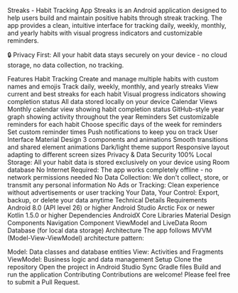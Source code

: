 Streaks - Habit Tracking App
Streaks is an Android application designed to help users build and maintain positive habits through streak tracking. The app provides a clean, intuitive interface for tracking daily, weekly, monthly, and yearly habits with visual progress indicators and customizable reminders.

🔒 Privacy First: All your habit data stays securely on your device - no cloud storage, no data collection, no tracking.

Features
Habit Tracking
Create and manage multiple habits with custom names and emojis
Track daily, weekly, monthly, and yearly streaks
View current and best streaks for each habit
Visual progress indicators showing completion status
All data stored locally on your device
Calendar Views
Monthly calendar view showing habit completion status
GitHub-style year graph showing activity throughout the year
Reminders
Set customizable reminders for each habit
Choose specific days of the week for reminders
Set custom reminder times
Push notifications to keep you on track
User Interface
Material Design 3 components and animations
Smooth transitions and shared element animations
Dark/light theme support
Responsive layout adapting to different screen sizes
Privacy & Data Security
100% Local Storage: All your habit data is stored exclusively on your device using Room database
No Internet Required: The app works completely offline - no network permissions needed
No Data Collection: We don't collect, store, or transmit any personal information
No Ads or Tracking: Clean experience without advertisements or user tracking
Your Data, Your Control: Export, backup, or delete your data anytime
Technical Details
Requirements
Android 8.0 (API level 26) or higher
Android Studio Arctic Fox or newer
Kotlin 1.5.0 or higher
Dependencies
AndroidX Core Libraries
Material Design Components
Navigation Component
ViewModel and LiveData
Room Database (for local data storage)
Architecture
The app follows MVVM (Model-View-ViewModel) architecture pattern:

Model: Data classes and database entities
View: Activities and Fragments
ViewModel: Business logic and data management
Setup
Clone the repository
Open the project in Android Studio
Sync Gradle files
Build and run the application
Contributing
Contributions are welcome! Please feel free to submit a Pull Request.
